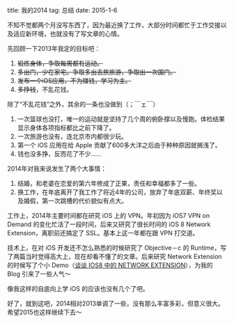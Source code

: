 title: 我的2014
tag: 总结
date: 2015-1-6

不知不觉都两个月没写东西了，因为最近换了工作，大部分时间都忙于工作交接以及适应新环境，也就没有了写文章的心情。

先回顾一下2013年我定的目标吧：

1. <s>锻炼身体，争取每周都有运动。</s>
2. <s>多出门，少在家宅。争取多出去旅旅游，争取出一次国门。</s>
3. <s>发布一个iOS应用，不为赚钱，学习为主。</s>
4. <s>多挣钱</s>，不乱花钱。

除了“不乱花钱”之外，其余的一条也没做到（；￣ェ￣）

1. 一次篮球也没打，唯一的运动就是坚持了几个周的俯卧撑以及慢跑。体检结果显示身体各项指标都比之前下降了。
2. 一次旅游也没有，连北京市内都很少玩。
3. 第一个 iOS 应用在给 Apple 贡献了600多大洋之后由于种种原因就搁浅了。
4. 钱也没多挣，反而花了不少……

2014年对我来说发生了两个大事情：

1. 结婚，和老婆在恋爱的第六年修成了正果，责任和幸福都多了一些。
2. 换工作，在年底离开了我工作了将近4年的公司，放弃了年底双薪、年终奖以及婚假，第一次跳槽的代价貌似有点大。

工作上，2014年主要时间都在研究 iOS 上的 VPN。年初因为 iOS7 VPN on Demand 的变化忙活了一段时间，后来又研究了很长时间的 iOS 8 Network Extension，离职前还搞定了 SSL。基本上这一年都在跟 VPN 打交道。

技术上，在对 iOS 开发还不怎么熟悉的时候研究了 Objective－c 的 Runtime，写了两篇当时觉得高大上，现在却看不懂了的文章。后来研究 Network Extension 的时候写了个小 Demo（[谈谈 IOS8 中的 NETWORK EXTENSION](http://blog.zorro.im/posts/iOS8-Network-Extension.html)），为我的 Blog 引来了一些人气～

像我这样的自底向上学 iOS 的应该也没有几个了吧。

好了，就到这吧，2014相对2013单调了一些，没有那么丰富多彩，但意义很大。希望2015也这样继续下去～
